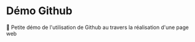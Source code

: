 # Démo Github
:memo: Petite démo de l'utilisation de Github au travers la réalisation d'une page web
